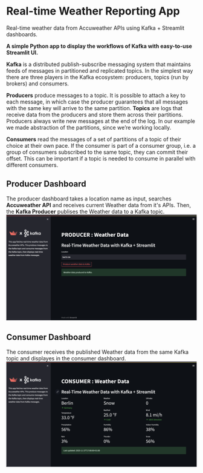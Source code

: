 # Real-time Weather Reporting App
Real-time weather data from Accuweather APIs using Kafka + Streamlit dashboards.

**A simple Python app to display the workflows of Kafka with easy-to-use Streamlit UI.**

**Kafka** is a distributed publish-subscribe messaging system that maintains feeds of messages in partitioned and replicated topics. In the simplest way there are three players in the Kafka ecosystem: producers, topics (run by brokers) and consumers.

**Producers** produce messages to a topic. It is possible to attach a key to each message, in which case the producer guarantees that all messages with the same key will arrive to the same partition. **Topics** are logs that receive data from the producers and store them across their partitions. Producers always write new messages at the end of the log. In our example we made abstraction of the partitions, since we’re working locally.

**Consumers** read the messages of a set of partitions of a topic of their choice at their own pace. If the consumer is part of a consumer group, i.e. a group of consumers subscribed to the same topic, they can commit their offset. This can be important if a topic is needed to consume in parallel with different consumers.

## Producer Dashboard
The producer dashboard takes a location name as input, searches **Accuweather API** and receives current Weather data from it's APIs. Then, the **Kafka Producer** publises the Weather data to a Kafka topic.
<img src="images/PRODUCER.png">

## Consumer Dashboard
The consumer receives the published Weather data from the same Kafka topic and displayes in the consumer dashboard.
<img src="images/CONSUMER.png">
